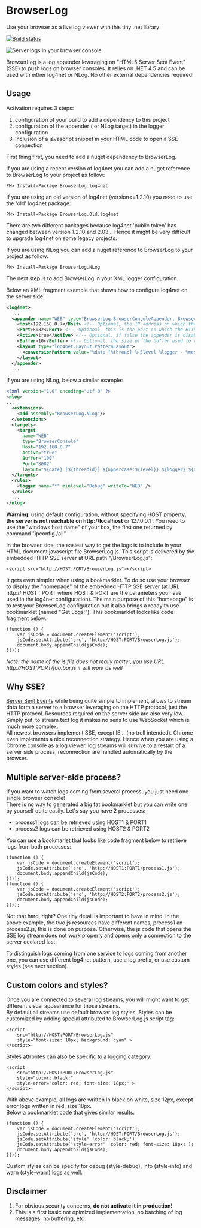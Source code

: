 BrowserLog
============
Use your browser as a live log viewer with this tiny .net library

[![Build status](https://ci.appveyor.com/api/projects/status/github/alexvictoor/BrowserLog?svg=true)](https://ci.appveyor.com/project/alexvictoor/BrowserLog)

![Server logs in your browser console](https://raw.githubusercontent.com/alexvictoor/BrowserLog/master/screenshot.png)

BrowserLog is a log appender leveraging on "HTML5 Server Sent Event" (SSE) to push logs on browser consoles.
It relies on .NET 4.5 and can be used with either log4net or NLog. No other external dependencies required!


Usage
-----

Activation requires 3 steps:  

1. configuration of your build to add a dependency to this project
2. configuration of the appender ( or NLog target) in the logger configuration
3. inclusion of a javascript snippet in your HTML code to open a SSE connection

First thing first, you need to add a nuget dependency to BrowserLog.

If you are using a recent version of log4net you can add a nuget reference to BrowserLog to your project as follow:

    PM> Install-Package BrowserLog.log4net

If you are using an old version of log4net (version<=1.2.10) you need to use the 'old' log4net package:

    PM> Install-Package BrowserLog.Old.log4net

There are two different packages because log4net 'public token' has changed between version 1.2.10 and 2.03... Hence it might be very difficult to upgrade log4net on some legacy projects.

If you are using NLog you can add a nuget reference to BrowserLog to your project as follow:

    PM> Install-Package BrowserLog.NLog

The next step is to add BrowserLog in your XML logger configuration.  


Below an XML fragment example that shows how to configure log4net on the server side:
```xml
<log4net>
  ...
  <appender name="WEB" type="BrowserLog.BrowserConsoleAppender, BrowserLog.log4net">
    <Host>192.168.0.7</Host> <!-- Optional, the IP address on which the SSE server will be bound. If not specified try to detect the local IP of the host by itself -->
    <Port>8082</Port> <!-- Optional, this is the port on which the HTTP SSE server will listen. Default port is 8765 -->
    <Active>true</Active> <!-- Optional, if false the appender is disabled. Default value is true -->
    <Buffer>10</Buffer> <!-- Optional, the size of the buffer used to replay logs on connection. Default value is 1 -->
    <layout type="log4net.Layout.PatternLayout">
      <conversionPattern value="%date [%thread] %-5level %logger - %message%newline" /> <!-- Use whatever pattern you want -->
    </layout>
  </appender>
  ...
```

If you are using NLog, below a similar example:

```xml
<?xml version="1.0" encoding="utf-8" ?>
<nlog>
...
  <extensions>
    <add assembly="BrowserLog.NLog"/>
  </extensions>
  <targets>
    <target
      name="WEB"
      type="BrowserConsole"
      Host="192.168.0.7"
      Active="true"
      Buffer="100"
      Port="8082"
      layout="${date} [${threadid}] ${uppercase:${level}} ${logger} ${ndc} - ${message}${newline}" />
  </targets>
  <rules>
    <logger name="*" minlevel="Debug" writeTo="WEB" />
  </rules>
  ...
</nlog>
```

**Warning:** using default configuration, without specifying HOST property, **the server is not reachable on http://localhost** or 127.0.0.1 . You need to use the "windows host name" of your box, the first one returned by command "ipconfig /all"

In the browser side, the easiest way to get the logs is to include in your HTML document javascript file BrowserLog.js. This script is delivered by the embedded HTTP SSE server at URL path "/BrowserLog.js":

    <script src="http://HOST:PORT/BrowserLog.js"></script>

It gets even simpler when using a bookmarklet. To do so use your browser to display the "homepage" of the embedded HTTP SSE server (at URL http:// HOST : PORT where HOST & PORT are the parameters you have used in the log4net configuration). The main purpose of this "homepage" is to test your BrowserLog configuration but it also brings a ready to use bookmarklet (named "Get Logs!"). This bookmarklet looks like code fragment below:

    (function () {
        var jsCode = document.createElement('script');
        jsCode.setAttribute('src', 'http://HOST:PORT/BrowserLog.js');
        document.body.appendChild(jsCode);
    }());

*Note: the name of the js file does not really matter, you use URL http://HOST:PORT/foo.bar.js it will work as well*

Why SSE?
--------
[Server Sent Events](https://en.wikipedia.org/wiki/Server-sent_events) while being quite simple to implement, allows to stream data form a server to a browser leveraging on the HTTP protocol, just the HTTP protocol. Resources required on the server side are also very low. Simply put, to stream text log it makes no sens to use WebSocket which is much more complex.   
All newest browsers implement SSE, except IE... (no troll intended). Chrome even implements a nice reconnection strategy. Hence when you are using a Chrome console as a log viewer, log streams will survive to a restart of a server side process, reconnection are handled automatically by the browser.

Multiple server-side process?
-----------------------------
If you want to watch logs coming from several process, you just need one single browser console!  
There is no way to generated a big fat bookmarklet but you can write one by yourself quite easily. Let's say you have 2 processes:

- process1 logs can be retrieved using HOST1 & PORT1
- process2 logs can be retrieved using HOST2 & PORT2

You can use a bookmarlet that looks like code fragment below to retrieve logs from both processes:

    (function () {
        var jsCode = document.createElement('script');
        jsCode.setAttribute('src', 'http://HOST1:PORT1/process1.js');
        document.body.appendChild(jsCode);
    }());
    (function () {
        var jsCode = document.createElement('script');
        jsCode.setAttribute('src', 'http://HOST2:PORT2/process2.js');
        document.body.appendChild(jsCode);
    }());

Not that hard, right? One tiny detail is important to have in mind: in the above example, the two js resources have different names, process1 an process2.js, this is done on purpose. Otherwise, the js code that opens the SSE log stream does not work properly and opens only a connection to the server declared last.  

To distinguish logs coming from one service to logs coming from another one, you can use different log4net pattern, use a log prefix, or use custom styles (see next section).


Custom colors and styles?
-------------------------
Once you are connected to several log streams, you will might want to get different visual appearance for those streams.  
By default all streams use default browser log styles. Styles can be customized by adding special attributed to BrowserLog.js script tag:

    <script
        src="http://HOST:PORT/BrowserLog.js"
        style="font-size: 18px; background: cyan" >
    </script>

Styles attrbutes can also be specific to a logging category:

    <script
        src="http://HOST:PORT/BrowserLog.js"
        style="color: black;"
        style-error="color: red; font-size: 18px;" >
    </script>

With above example, all logs are written in black on white, size 12px, except error logs written in red, size 18px.  
Below a bookmarklet code that gives similar results:

    (function () {
        var jsCode = document.createElement('script');
        jsCode.setAttribute('src', 'http://HOST:PORT/BrowserLog.js');
        jsCode.setAttribute('style' 'color: black;');
        jsCode.setAttribute('style-error' 'color: red; font-size: 18px;');
        document.body.appendChild(jsCode);
    }());

Custom styles can be specify for debug (style-debug), info (style-info) and warn (style-warn) logs as well.

Disclaimer
---------
1. For obvious security concerns, **do not activate it in production!**  
2. This is a first basic not opimized implementation, no batching of log messages, no buffering, etc
